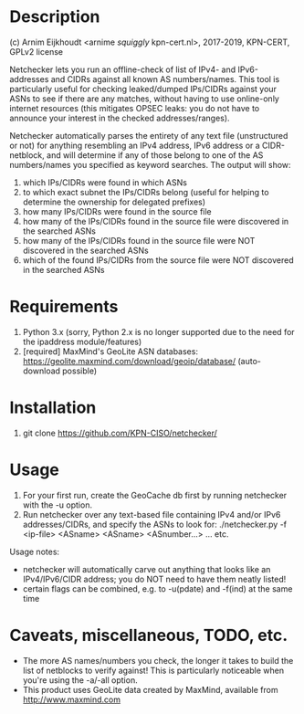 # Description  

(c) Arnim Eijkhoudt \<arnime _squiggly_ kpn-cert.nl\>, 2017-2019, KPN-CERT, GPLv2 license
  
Netchecker lets you run an offline-check of list of IPv4- and IPv6-addresses and CIDRs against all known AS numbers/names. This tool is particularly useful for checking leaked/dumped IPs/CIDRs against your ASNs to see if there are any matches, without having to use online-only internet resources (this mitigates OPSEC leaks: you do not have to announce your interest in the checked addresses/ranges).
  
Netchecker automatically parses the entirety of any text file (unstructured or not) for anything resembling an IPv4 address, IPv6 address or a CIDR-netblock, and will determine if any of those belong to one of the AS numbers/names you specified as keyword searches. The output will show:

1) which IPs/CIDRs were found in which ASNs
2) to which exact subnet the IPs/CIDRs belong (useful for helping to determine the ownership for delegated prefixes)
3) how many IPs/CIDRs were found in the source file
4) how many of the IPs/CIDRs found in the source file were discovered in the searched ASNs
5) how many of the IPs/CIDRs found in the source file were NOT discovered in the searched ASNs
6) which of the found IPs/CIDRs from the source file were NOT discovered in the searched ASNs

# Requirements  
  
1) Python 3.x (sorry, Python 2.x is no longer supported due to the need for the ipaddress module/features)
2) [required] MaxMind's GeoLite ASN databases: https://geolite.maxmind.com/download/geoip/database/ (auto-download possible)
  
# Installation  
  
1) git clone https://github.com/KPN-CISO/netchecker/

# Usage  
  
1) For your first run, create the GeoCache db first by running netchecker with the -u option.
2) Run netchecker over any text-based file containing IPv4 and/or IPv6 addresses/CIDRs, and specify the ASNs to look for:
   ./netchecker.py -f \<ip-file\> \<ASname\> \<ASname\> \<ASnumber...\> ... etc.

Usage notes:
- netchecker will automatically carve out anything that looks like an IPv4/IPv6/CIDR address; you do NOT need to have them neatly listed!
- certain flags can be combined, e.g. to -u(pdate) and -f(ind) at the same time

# Caveats, miscellaneous, TODO, etc.  
  
- The more AS names/numbers you check, the longer it takes to build the list of netblocks to verify against! This is particularly noticeable when you're using the -a/-all option.
- This product uses GeoLite data created by MaxMind, available from http://www.maxmind.com
